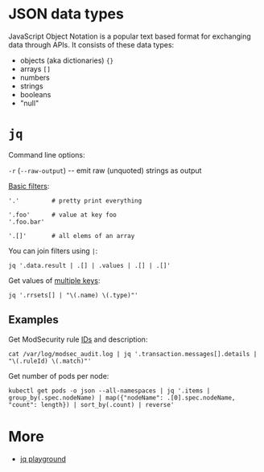 # JSON data types

JavaScript Object Notation is a popular text based format for exchanging data through APIs. It consists of these data types:

* objects (aka dictionaries) `{}`
* arrays `[]`
* numbers
* strings
* booleans
* "null"

# `jq`

Command line options:

`-r` (`--raw-output`) -- emit raw (unquoted) strings as output

[Basic filters](https://stedolan.github.io/jq/manual/#Basicfilters):

```
'.'         # pretty print everything

'.foo'      # value at key foo
'.foo.bar'

'.[]'       # all elems of an array
```

You can join filters using `|`:

```
jq '.data.result | .[] | .values | .[] | .[]'
```

Get values of [multiple keys](https://stackoverflow.com/questions/28164849/using-jq-to-parse-and-display-multiple-fields-in-a-json-serially):

```
jq '.rrsets[] | "\(.name) \(.type)"'
```

## Examples

Get ModSecurity rule [IDs](https://www.netnea.com/cms/core-rule-set-inventory/) and description:

```
cat /var/log/modsec_audit.log | jq '.transaction.messages[].details | "\(.ruleId) \(.match)"'
```

Get number of pods per node:

```
kubectl get pods -o json --all-namespaces | jq '.items | group_by(.spec.nodeName) | map({"nodeName": .[0].spec.nodeName, "count": length}) | sort_by(.count) | reverse'
```

# More

* [jq playground](https://jqplay.org/)
